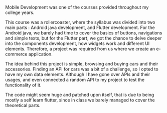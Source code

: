 Mobile Development was one of the courses provided throughout my college years. 

This course was a rollercoaster, where the syllabus was divided into two main parts : Android java development, and Flutter development.
For the Android java, we barely had time to cover the basics of buttons, navigations and simple texts, but for the Flutter part, we got the chance to delve deeper into the 
components development, how widgets work and different UI elements. 
Therefore, a project was required from us where we create an e-commerce application.

The idea behind this project is simple, browsing and buying cars and their accessories. Finding an API for cars was a bit of a challenge, so I opted to have my own data elements.
Although I have gone over APIs and their usages, and even connected a random API to my project to test the functionality of it.

The code might seem huge and patched upon itself, that is due to being mostly a self learn flutter, since in class we barely managed to cover the theoretical parts.

